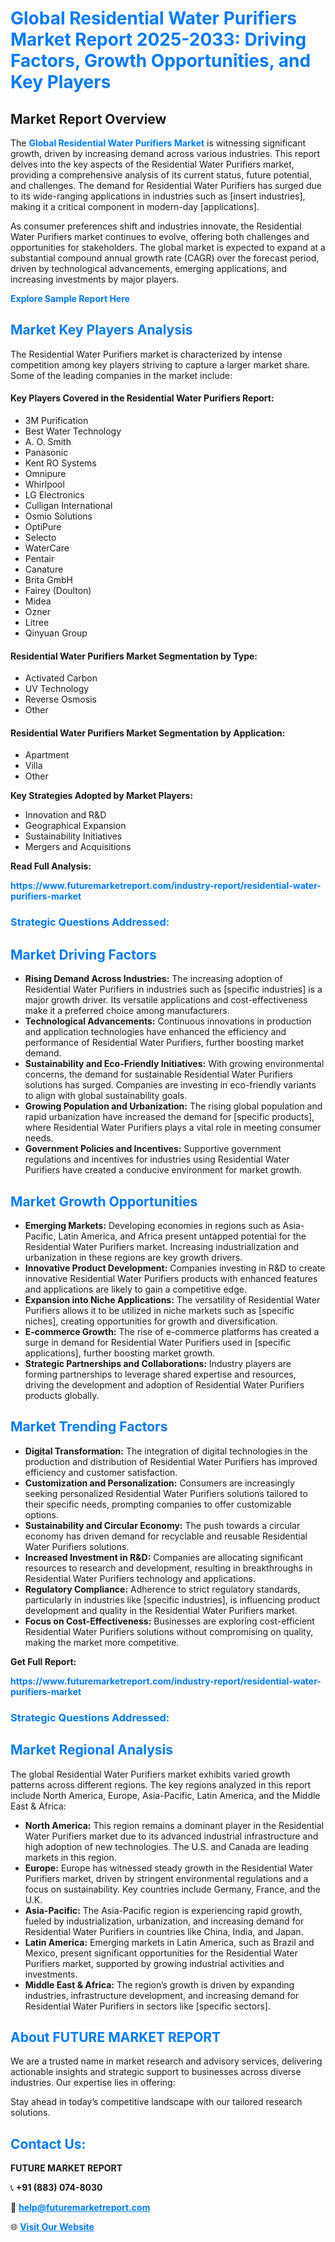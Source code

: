 <h1 style="color: #007BFF;">Global Residential Water Purifiers Market Report 2025-2033: Driving Factors, Growth Opportunities, and Key Players</h1>

<section id="overview">
<h2>Market Report Overview</h2>
<p>The <a href="https://www.futuremarketreport.com/industry-report/residential-water-purifiers-market" style="color: #007BFF; text-decoration: none;"><strong>Global Residential Water Purifiers Market</strong></a> is witnessing significant growth, driven by increasing demand across various industries. This report delves into the key aspects of the Residential Water Purifiers market, providing a comprehensive analysis of its current status, future potential, and challenges. The demand for Residential Water Purifiers has surged due to its wide-ranging applications in industries such as [insert industries], making it a critical component in modern-day [applications].</p>
<p>As consumer preferences shift and industries innovate, the Residential Water Purifiers market continues to evolve, offering both challenges and opportunities for stakeholders. The global market is expected to expand at a substantial compound annual growth rate (CAGR) over the forecast period, driven by technological advancements, emerging applications, and increasing investments by major players.</p>
</section>

<section id="overview">
<p><a href="https://www.futuremarketreport.com/request-sample/reportId=89364" style="color: #007BFF; text-decoration: none;"><strong>Explore Sample Report Here</strong></a></p>
</section>

<section id="key-players">
<h2 style="color: #007BFF;">Market Key Players Analysis</h2>
<p>The Residential Water Purifiers market is characterized by intense competition among key players striving to capture a larger market share. Some of the leading companies in the market include:</p>
<h4>Key Players Covered in the Residential Water Purifiers Report:</h4>
<ul><li>3M Purification</li><li>Best Water Technology</li><li>A. O. Smith</li><li>Panasonic</li><li>Kent RO Systems</li><li>Omnipure</li><li>Whirlpool</li><li>LG Electronics</li><li>Culligan International</li><li>Osmio Solutions</li><li>OptiPure</li><li>Selecto</li><li>WaterCare</li><li>Pentair</li><li>Canature</li><li>Brita GmbH</li><li>Fairey (Doulton)</li><li>Midea</li><li>Ozner</li><li>Litree</li><li>Qinyuan Group</li></ul>
<h4>Residential Water Purifiers Market Segmentation by Type:</h4>
<ul><li>Activated Carbon</li><li>UV Technology</li><li>Reverse Osmosis</li><li>Other</li></ul>

<h4>Residential Water Purifiers Market Segmentation by Application:</h4>
<ul><li>Apartment</li><li>Villa</li><li>Other</li></ul>
<p><strong>Key Strategies Adopted by Market Players:</strong></p>
<ul>
<li>Innovation and R&D</li>
<li>Geographical Expansion</li>
<li>Sustainability Initiatives</li>
<li>Mergers and Acquisitions</li>
</ul>
</section>

<section>
<p><strong>Read Full Analysis: </strong></p><a href="https://www.futuremarketreport.com/industry-report/residential-water-purifiers-market" style="color: #007BFF; text-decoration: none;"><strong>https://www.futuremarketreport.com/industry-report/residential-water-purifiers-market</strong></a>
<h3 style="color: #007BFF;">Strategic Questions Addressed:</h3>
</section>

<section id="driving-factors">
<h2 style="color: #007BFF;">Market Driving Factors</h2>
<ul>
<li><strong>Rising Demand Across Industries:</strong> The increasing adoption of Residential Water Purifiers in industries such as [specific industries] is a major growth driver. Its versatile applications and cost-effectiveness make it a preferred choice among manufacturers.</li>
<li><strong>Technological Advancements:</strong> Continuous innovations in production and application technologies have enhanced the efficiency and performance of Residential Water Purifiers, further boosting market demand.</li>
<li><strong>Sustainability and Eco-Friendly Initiatives:</strong> With growing environmental concerns, the demand for sustainable Residential Water Purifiers solutions has surged. Companies are investing in eco-friendly variants to align with global sustainability goals.</li>
<li><strong>Growing Population and Urbanization:</strong> The rising global population and rapid urbanization have increased the demand for [specific products], where Residential Water Purifiers plays a vital role in meeting consumer needs.</li>
<li><strong>Government Policies and Incentives:</strong> Supportive government regulations and incentives for industries using Residential Water Purifiers have created a conducive environment for market growth.</li>
</ul>
</section>

<section id="growth-opportunities">
<h2 style="color: #007BFF;">Market Growth Opportunities</h2>
<ul>
<li><strong>Emerging Markets:</strong> Developing economies in regions such as Asia-Pacific, Latin America, and Africa present untapped potential for the Residential Water Purifiers market. Increasing industrialization and urbanization in these regions are key growth drivers.</li>
<li><strong>Innovative Product Development:</strong> Companies investing in R&D to create innovative Residential Water Purifiers products with enhanced features and applications are likely to gain a competitive edge.</li>
<li><strong>Expansion into Niche Applications:</strong> The versatility of Residential Water Purifiers allows it to be utilized in niche markets such as [specific niches], creating opportunities for growth and diversification.</li>
<li><strong>E-commerce Growth:</strong> The rise of e-commerce platforms has created a surge in demand for Residential Water Purifiers used in [specific applications], further boosting market growth.</li>
<li><strong>Strategic Partnerships and Collaborations:</strong> Industry players are forming partnerships to leverage shared expertise and resources, driving the development and adoption of Residential Water Purifiers products globally.</li>
</ul>
</section>

<section id="trending-factors">
<h2 style="color: #007BFF;">Market Trending Factors</h2>
<ul>
<li><strong>Digital Transformation:</strong> The integration of digital technologies in the production and distribution of Residential Water Purifiers has improved efficiency and customer satisfaction.</li>
<li><strong>Customization and Personalization:</strong> Consumers are increasingly seeking personalized Residential Water Purifiers solutions tailored to their specific needs, prompting companies to offer customizable options.</li>
<li><strong>Sustainability and Circular Economy:</strong> The push towards a circular economy has driven demand for recyclable and reusable Residential Water Purifiers solutions.</li>
<li><strong>Increased Investment in R&D:</strong> Companies are allocating significant resources to research and development, resulting in breakthroughs in Residential Water Purifiers technology and applications.</li>
<li><strong>Regulatory Compliance:</strong> Adherence to strict regulatory standards, particularly in industries like [specific industries], is influencing product development and quality in the Residential Water Purifiers market.</li>
<li><strong>Focus on Cost-Effectiveness:</strong> Businesses are exploring cost-efficient Residential Water Purifiers solutions without compromising on quality, making the market more competitive.</li>
</ul>
</section>

<section>
<p><strong>Get Full Report: </strong></p><a href="https://www.futuremarketreport.com/industry-report/residential-water-purifiers-market" style="color: #007BFF; text-decoration: none;"><strong>https://www.futuremarketreport.com/industry-report/residential-water-purifiers-market</strong></a>
<h3 style="color: #007BFF;">Strategic Questions Addressed:</h3>
</section>


<section id="regional-analysis">
<h2 style="color: #007BFF;">Market Regional Analysis</h2>
<p>The global Residential Water Purifiers market exhibits varied growth patterns across different regions. The key regions analyzed in this report include North America, Europe, Asia-Pacific, Latin America, and the Middle East & Africa:</p>
<ul>
<li><strong>North America:</strong> This region remains a dominant player in the Residential Water Purifiers market due to its advanced industrial infrastructure and high adoption of new technologies. The U.S. and Canada are leading markets in this region.</li>
<li><strong>Europe:</strong> Europe has witnessed steady growth in the Residential Water Purifiers market, driven by stringent environmental regulations and a focus on sustainability. Key countries include Germany, France, and the U.K.</li>
<li><strong>Asia-Pacific:</strong> The Asia-Pacific region is experiencing rapid growth, fueled by industrialization, urbanization, and increasing demand for Residential Water Purifiers in countries like China, India, and Japan.</li>
<li><strong>Latin America:</strong> Emerging markets in Latin America, such as Brazil and Mexico, present significant opportunities for the Residential Water Purifiers market, supported by growing industrial activities and investments.</li>
<li><strong>Middle East & Africa:</strong> The region’s growth is driven by expanding industries, infrastructure development, and increasing demand for Residential Water Purifiers in sectors like [specific sectors].</li>
</ul>
</section>

<footer>
<h2 style="color: #007BFF;">About FUTURE MARKET REPORT</h2>
<p>We are a trusted name in market research and advisory services, delivering actionable insights and strategic support to businesses across diverse industries. Our expertise lies in offering:</p>

<p>Stay ahead in today’s competitive landscape with our tailored research solutions.</p>

<h2 style="color: #007BFF;">Contact Us:</h2>
<p><strong>FUTURE MARKET REPORT</strong></p>
<p>📞 <strong>+91 (883) 074-8030</strong></p>
<p>📧 <strong><a href="mailto:help@futuremarketreport.com" style="color: #007BFF;">help@futuremarketreport.com</a></strong></p>
<p>🌐 <strong><a href="https://www.futuremarketreport.com/" style="color: #007BFF;">Visit Our Website</a></strong></p>
</footer>